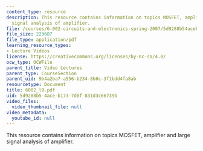 ```yaml
---
content_type: resource
description: This resource contains information on topics MOSFET, amplifier and large
  signal analysis of amplifier.
file: /courses/6-002-circuits-and-electronics-spring-2007/5d9288b54aceb1737d8f831d3c66739b_6002_l9.pdf
file_size: 223687
file_type: application/pdf
learning_resource_types:
- Lecture Videos
license: https://creativecommons.org/licenses/by-nc-sa/4.0/
ocw_type: OCWFile
parent_title: Video Lectures
parent_type: CourseSection
parent_uid: 9b4a2ba7-a556-b234-8b0c-3f1bdd4fa8ab
resourcetype: Document
title: 6002_l9.pdf
uid: 5d9288b5-4ace-b173-7d8f-831d3c66739b
video_files:
  video_thumbnail_file: null
video_metadata:
  youtube_id: null
---
```

This resource contains information on topics MOSFET, amplifier and large signal analysis of amplifier.